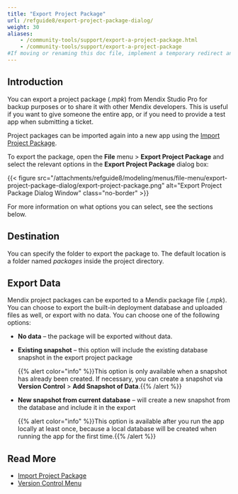 ```yaml
---
title: "Export Project Package"
url: /refguide8/export-project-package-dialog/
weight: 30
aliases:
    - /community-tools/support/export-a-project-package.html
    - /community-tools/support/export-a-project-package
#If moving or renaming this doc file, implement a temporary redirect and let the respective team know they should update the URL in the product. See Mapping to Products for more details.
---
```


## Introduction

You can export a project package (*.mpk*) from Mendix Studio Pro for backup purposes or to share it with other Mendix developers. This is useful if you want to give someone the entire app, or if you need to provide a test app when submitting a ticket.

Project packages can be imported again into a new app using the [Import Project Package](/refguide8/import-project-package-dialog/).

To export the package, open the **File** menu > **Export Project Package** and select the relevant options in the **Export Project Package** dialog box:

{{< figure src="/attachments/refguide8/modeling/menus/file-menu/export-project-package-dialog/export-project-package.png" alt="Export Project Package Dialog Window" class="no-border" >}}

For more information on what options you can select, see the sections below. 

## Destination

You can specify the folder to export the package to. The default location is a folder named *packages* inside the project directory.

## Export Data

Mendix project packages can be exported to a Mendix package file (*.mpk*).  You can choose to export the built-in deployment database and uploaded files as well, or export with no data. You can choose one of the following options:

* **No data** – the package will be exported without data.

* **Existing snapshot** – this option will include the existing database snapshot in the export project package

    {{% alert color="info" %}}This option is only available when a snapshot has already been created. If necessary, you can create a snapshot via **Version Control** > **Add Snapshot of Data**.{{% /alert %}}

* **New snapshot from current database** – will create a new snapshot from the database and include it in the export

    {{% alert color="info" %}}This option is available after you run the app locally at least once, because a local database will be created when running the app for the first time.{{% /alert %}}

## Read More

* [Import Project Package](/refguide8/import-project-package-dialog/)
* [Version Control Menu](/refguide8/version-control-menu/)
